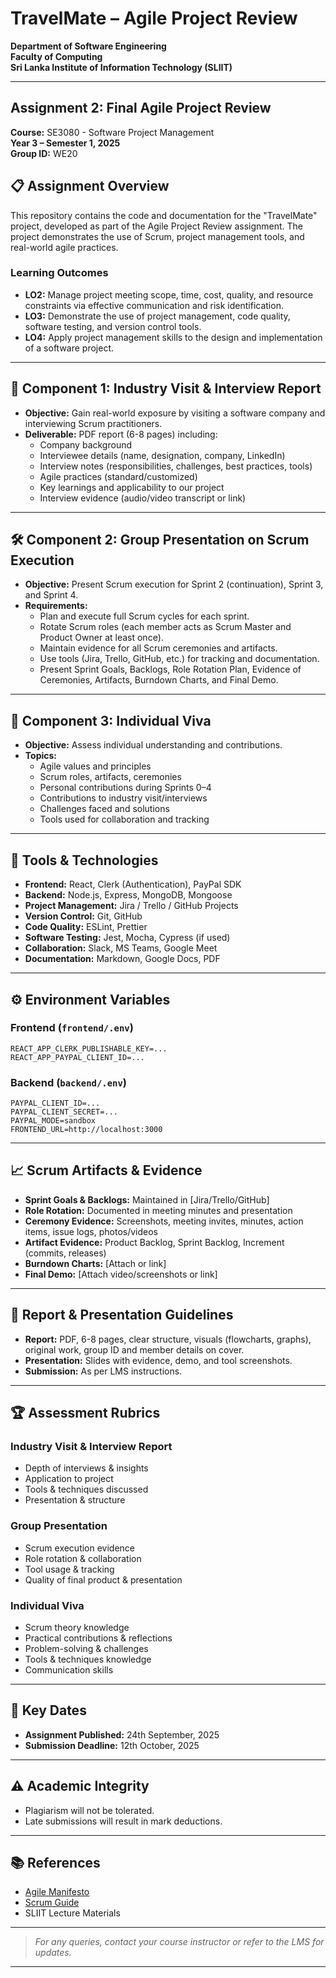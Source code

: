 # TravelMate – Agile Project Review

**Department of Software Engineering**  
**Faculty of Computing**  
**Sri Lanka Institute of Information Technology (SLIIT)**

---

## Assignment 2: Final Agile Project Review

**Course:** SE3080 - Software Project Management  
**Year 3 – Semester 1, 2025**  
**Group ID:** WE20  

## 📋 Assignment Overview

This repository contains the code and documentation for the "TravelMate" project, developed as part of the Agile Project Review assignment. The project demonstrates the use of Scrum, project management tools, and real-world agile practices.

### **Learning Outcomes**
- **LO2:** Manage project meeting scope, time, cost, quality, and resource constraints via effective communication and risk identification.
- **LO3:** Demonstrate the use of project management, code quality, software testing, and version control tools.
- **LO4:** Apply project management skills to the design and implementation of a software project.

---

## 🏢 Component 1: Industry Visit & Interview Report

- **Objective:** Gain real-world exposure by visiting a software company and interviewing Scrum practitioners.
- **Deliverable:** PDF report (6-8 pages) including:
  - Company background
  - Interviewee details (name, designation, company, LinkedIn)
  - Interview notes (responsibilities, challenges, best practices, tools)
  - Agile practices (standard/customized)
  - Key learnings and applicability to our project
  - Interview evidence (audio/video transcript or link)

---

## 🛠️ Component 2: Group Presentation on Scrum Execution

- **Objective:** Present Scrum execution for Sprint 2 (continuation), Sprint 3, and Sprint 4.
- **Requirements:**
  - Plan and execute full Scrum cycles for each sprint.
  - Rotate Scrum roles (each member acts as Scrum Master and Product Owner at least once).
  - Maintain evidence for all Scrum ceremonies and artifacts.
  - Use tools (Jira, Trello, GitHub, etc.) for tracking and documentation.
  - Present Sprint Goals, Backlogs, Role Rotation Plan, Evidence of Ceremonies, Artifacts, Burndown Charts, and Final Demo.

---

## 👤 Component 3: Individual Viva

- **Objective:** Assess individual understanding and contributions.
- **Topics:**
  - Agile values and principles
  - Scrum roles, artifacts, ceremonies
  - Personal contributions during Sprints 0–4
  - Contributions to industry visit/interviews
  - Challenges faced and solutions
  - Tools used for collaboration and tracking

---

## 🧰 Tools & Technologies

- **Frontend:** React, Clerk (Authentication), PayPal SDK
- **Backend:** Node.js, Express, MongoDB, Mongoose
- **Project Management:** Jira / Trello / GitHub Projects
- **Version Control:** Git, GitHub
- **Code Quality:** ESLint, Prettier
- **Software Testing:** Jest, Mocha, Cypress (if used)
- **Collaboration:** Slack, MS Teams, Google Meet
- **Documentation:** Markdown, Google Docs, PDF

---

## ⚙️ Environment Variables

### Frontend (`frontend/.env`)
```
REACT_APP_CLERK_PUBLISHABLE_KEY=...
REACT_APP_PAYPAL_CLIENT_ID=...
```

### Backend (`backend/.env`)
```
PAYPAL_CLIENT_ID=...
PAYPAL_CLIENT_SECRET=...
PAYPAL_MODE=sandbox
FRONTEND_URL=http://localhost:3000
```

---

## 📈 Scrum Artifacts & Evidence

- **Sprint Goals & Backlogs:** Maintained in [Jira/Trello/GitHub]
- **Role Rotation:** Documented in meeting minutes and presentation
- **Ceremony Evidence:** Screenshots, meeting invites, minutes, action items, issue logs, photos/videos
- **Artifact Evidence:** Product Backlog, Sprint Backlog, Increment (commits, releases)
- **Burndown Charts:** [Attach or link]
- **Final Demo:** [Attach video/screenshots or link]

---

## 📝 Report & Presentation Guidelines

- **Report:** PDF, 6-8 pages, clear structure, visuals (flowcharts, graphs), original work, group ID and member details on cover.
- **Presentation:** Slides with evidence, demo, and tool screenshots.
- **Submission:** As per LMS instructions.

---

## 🏆 Assessment Rubrics

### **Industry Visit & Interview Report**
- Depth of interviews & insights
- Application to project
- Tools & techniques discussed
- Presentation & structure

### **Group Presentation**
- Scrum execution evidence
- Role rotation & collaboration
- Tool usage & tracking
- Quality of final product & presentation

### **Individual Viva**
- Scrum theory knowledge
- Practical contributions & reflections
- Problem-solving & challenges
- Tools & techniques knowledge
- Communication skills

---

## 📅 Key Dates

- **Assignment Published:** 24th September, 2025
- **Submission Deadline:** 12th October, 2025

---

## ⚠️ Academic Integrity

- Plagiarism will not be tolerated.
- Late submissions will result in mark deductions.

---

## 📚 References

- [Agile Manifesto](https://agilemanifesto.org/)
- [Scrum Guide](https://scrumguides.org/)
- SLIIT Lecture Materials

---

> _For any queries, contact your course instructor or refer to the LMS for updates._

---

